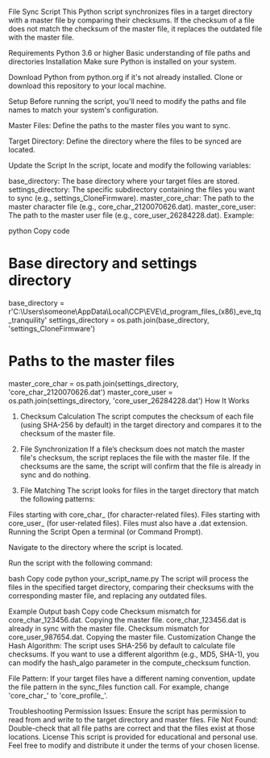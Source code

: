 File Sync Script
This Python script synchronizes files in a target directory with a master file by comparing their checksums. If the checksum of a file does not match the checksum of the master file, it replaces the outdated file with the master file.

Requirements
Python 3.6 or higher
Basic understanding of file paths and directories
Installation
Make sure Python is installed on your system.

Download Python from python.org if it's not already installed.
Clone or download this repository to your local machine.

Setup
Before running the script, you'll need to modify the paths and file names to match your system's configuration.

Master Files: Define the paths to the master files you want to sync.

Target Directory: Define the directory where the files to be synced are located.

Update the Script
In the script, locate and modify the following variables:

base_directory: The base directory where your target files are stored.
settings_directory: The specific subdirectory containing the files you want to sync (e.g., settings_CloneFirmware).
master_core_char: The path to the master character file (e.g., core_char_2120070626.dat).
master_core_user: The path to the master user file (e.g., core_user_26284228.dat).
Example:

python
Copy code
# Base directory and settings directory
base_directory = r'C:\Users\someone\AppData\Local\CCP\EVE\d_program_files_(x86)_eve_tq_tranquility'
settings_directory = os.path.join(base_directory, 'settings_CloneFirmware')

# Paths to the master files
master_core_char = os.path.join(settings_directory, 'core_char_2120070626.dat')
master_core_user = os.path.join(settings_directory, 'core_user_26284228.dat')
How It Works
1. Checksum Calculation
The script computes the checksum of each file (using SHA-256 by default) in the target directory and compares it to the checksum of the master file.

2. File Synchronization
If a file’s checksum does not match the master file's checksum, the script replaces the file with the master file.
If the checksums are the same, the script will confirm that the file is already in sync and do nothing.
3. File Matching
The script looks for files in the target directory that match the following patterns:

Files starting with core_char_ (for character-related files).
Files starting with core_user_ (for user-related files).
Files must also have a .dat extension.
Running the Script
Open a terminal (or Command Prompt).

Navigate to the directory where the script is located.

Run the script with the following command:

bash
Copy code
python your_script_name.py
The script will process the files in the specified target directory, comparing their checksums with the corresponding master file, and replacing any outdated files.

Example Output
bash
Copy code
Checksum mismatch for core_char_123456.dat. Copying the master file.
core_char_123456.dat is already in sync with the master file.
Checksum mismatch for core_user_987654.dat. Copying the master file.
Customization
Change the Hash Algorithm: The script uses SHA-256 by default to calculate file checksums. If you want to use a different algorithm (e.g., MD5, SHA-1), you can modify the hash_algo parameter in the compute_checksum function.

File Pattern: If your target files have a different naming convention, update the file pattern in the sync_files function call. For example, change 'core_char_' to 'core_profile_'.

Troubleshooting
Permission Issues: Ensure the script has permission to read from and write to the target directory and master files.
File Not Found: Double-check that all file paths are correct and that the files exist at those locations.
License
This script is provided for educational and personal use. Feel free to modify and distribute it under the terms of your chosen license.
